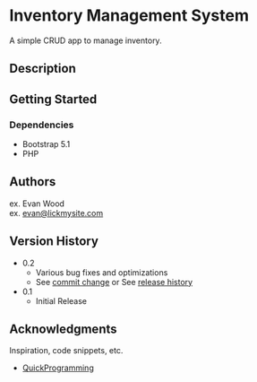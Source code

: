 # Inventory Management System

A simple CRUD app to manage inventory.

## Description


## Getting Started

### Dependencies

* Bootstrap 5.1
* PHP

## Authors

ex. Evan Wood  
ex. evan@lickmysite.com

## Version History

* 0.2
    * Various bug fixes and optimizations
    * See [commit change]() or See [release history]()
* 0.1
    * Initial Release


## Acknowledgments

Inspiration, code snippets, etc.
* [QuickProgramming](https://www.youtube.com/c/QuickProgramming)
